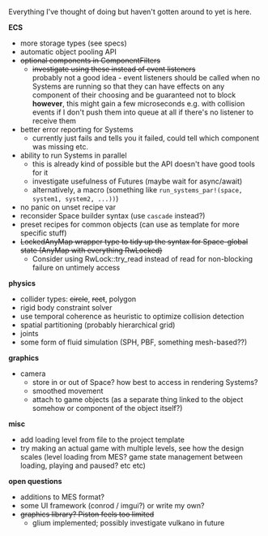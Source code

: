 Everything I've thought of doing but haven't gotten around to yet is here.

**ECS**
- more storage types (see specs)
- automatic object pooling API
- ~~optional components in ComponentFilters~~
    - ~~investigate using these instead of event listeners~~\
      probably not a good idea - event listeners should be called when no Systems are running
      so that they can have effects on any component of their choosing and be guaranteed not to block\
      **however**, this might gain a few microseconds e.g. with collision events
      if I don't push them into queue at all if there's no listener to receive them
- better error reporting for Systems
    - currently just fails and tells you it failed, could tell which component was missing etc.
- ability to run Systems in parallel
    - this is already kind of possible but the API doesn't have good tools for it
    - investigate usefulness of Futures (maybe wait for async/await)
    - alternatively, a macro (something like `run_systems_par!(space, system1, system2, ...))`)
- no panic on unset recipe var
- reconsider Space builder syntax (use `cascade` instead?)
- preset recipes for common objects (can use as template for more specific stuff)
- ~~LockedAnyMap wrapper type to tidy up the syntax for Space-global state (AnyMap with everything RwLocked)~~
    - Consider using RwLock::try_read instead of read for non-blocking failure on untimely access

**physics**
- collider types: ~~circle~~, ~~rect~~, polygon
- rigid body constraint solver
- use temporal coherence as heuristic to optimize collision detection
- spatial partitioning (probably hierarchical grid)
- joints
- some form of fluid simulation (SPH, PBF, something mesh-based??)

**graphics**
- camera
    - store in or out of Space? how best to access in rendering Systems?
    - smoothed movement
    - attach to game objects (as a separate thing linked to the object somehow or component of the object itself?)

**misc**
- add loading level from file to the project template
- try making an actual game with multiple levels, see how the
  design scales (level loading from MES? game state management
  between loading, playing and paused? etc etc)

**open questions**
- additions to MES format?
- some UI framework (conrod / imgui?) or write my own?
- ~~graphics library? Piston feels too limited~~
    - glium implemented; possibly investigate vulkano in future
